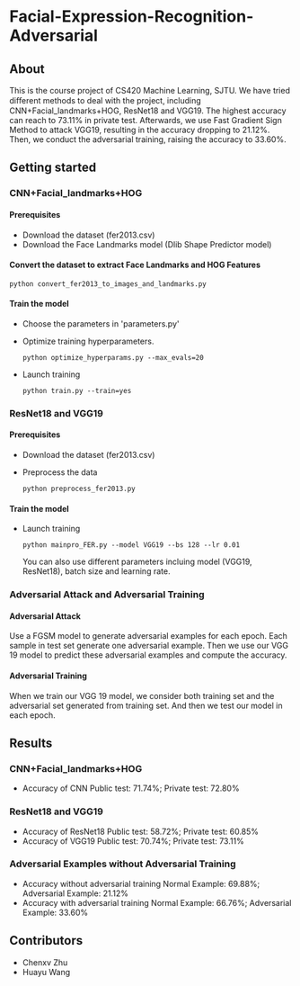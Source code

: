 # Facial-Expression-Recognition-Adversarial

## About

This is the course project of CS420 Machine Learning, SJTU. We have tried diﬀerent methods to deal with the project, including CNN+Facial_landmarks+HOG, ResNet18 and VGG19. The highest accuracy can reach to 73.11% in private test. Afterwards, we use Fast Gradient Sign Method to attack VGG19, resulting in the accuracy dropping to 21.12%. Then, we conduct the adversarial training, raising the accuracy to 33.60%.

## Getting started

### CNN+Facial_landmarks+HOG

 #### Prerequisites

  * Download the dataset (fer2013.csv)
  * Download the Face Landmarks model (Dlib Shape Predictor model)

 #### Convert the dataset to extract Face Landmarks and HOG Features

   ```
   python convert_fer2013_to_images_and_landmarks.py
   ```

 #### Train the model

 * Choose the parameters in 'parameters.py'

 * Optimize training hyperparameters.

   ```
   python optimize_hyperparams.py --max_evals=20
   ```

 * Launch training

   ```
   python train.py --train=yes
   ```
### ResNet18 and VGG19

 #### Prerequisites

 * Download the dataset (fer2013.csv)

 * Preprocess the data

   ```
   python preprocess_fer2013.py
   ```

 #### Train the model

 * Launch training

   ```
   python mainpro_FER.py --model VGG19 --bs 128 --lr 0.01
   ```

   You can also use different parameters incluing model (VGG19, ResNet18), batch size and learning rate.
  
### Adversarial Attack and Adversarial Training

 #### Adversarial Attack

 Use a FGSM model to generate adversarial examples for each epoch. Each sample in test set generate one adversarial example. Then we use our VGG 19 model to predict these adversarial examples and compute the accuracy.

 #### Adversarial Training

 When we train our VGG 19 model, we consider both training set and the adversarial set generated from training set. And then we test our model in each epoch.

## Results

### CNN+Facial_landmarks+HOG

 * Accuracy of CNN
   Public test: 71.74%; Private test: 72.80%

### ResNet18 and VGG19

 * Accuracy of ResNet18
   Public test: 58.72%; Private test: 60.85%
 * Accuracy of VGG19
   Public test: 70.74%; Private test: 73.11%

### Adversarial Examples without Adversarial Training

 * Accuracy without adversarial training
   Normal Example: 69.88%; Adversarial Example: 21.12%
 * Accuracy with adversarial training
   Normal Example: 66.76%; Adversarial Example: 33.60%  

## Contributors

 * Chenxv Zhu
 * Huayu Wang
